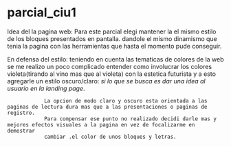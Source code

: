 # parcial_ciu1


Idea del la pagina web:
            Para este parcial elegi mantener la el mismo estilo de los bloques presentados en pantalla.
            dandole el mismo dinamismo que tenia la pagina con las herramientas que hasta el momento pude conseguir. 


En defensa del estilo:
                teniendo en cuenta las tematicas de colores de la web se me realizo un poco complicado entender como
                involucrar los colores violeta(tirando al vino mas que al violeta) con la estetica futurista y
                a esto agregarle un estilo oscuro/claro: *si lo que se busca es dar una idea al usuario en la landing page*.

                La opcion de modo claro y oscuro esta orientada a las paginas de lectura dura mas que a las presentaciones o paginas de registro.
                Para compensar ese punto no realizado decidi darle mas y mejores efectos visuales a la pagina en vez de focalizarme en demostrar 
                cambiar .el color de unos bloques y letras.




